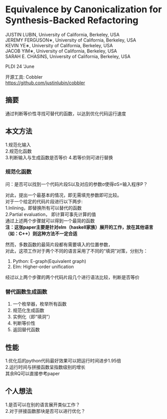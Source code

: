 
# Equivalence by Canonicalization for Synthesis-Backed Refactoring

JUSTIN LUBIN, University of California, Berkeley, USA  
JEREMY FERGUSON∗, University of California, Berkeley, USA  
KEVIN YE∗, University of California, Berkeley, USA  
JACOB YIM∗, University of California, Berkeley, USA  
SARAH E. CHASINS, University of California, Berkeley, USA  

  
PLDI 24 'June  
  
开源工具: Cobbler  
https://github.com/justinlubin/cobbler  
  
  
## 摘要  

通过判断等价性寻找可替代的函数，以达到优化代码运行速度  
  
## 本文方法  

1.规范化输入  
2.规范化函数  
3.判断输入与生成函数是否等价
4.若等价则可进行替换  

###  规范化函数
问：是否可以找到一个代码片段S以及对应的参数σ使得σS=输入程序P？  
  
对此，提出一个最基本的情况，即无需填充参数即可比较。  
对于一个给定的代码片段进行以下两步:  
1.Inlining，即替换所有可以替代的函数  
2.Partial evaluation， 即计算可事先计算的值  
通过上述两个步骤就可以得到一个最简的函数  
**注：这张paper主要是针对elm（haskell家族）展开的工作，放在其他语言（如：C++）则这种方法不一定合适**
  
  
然而，多数函数的最简片段都有需要填入的位置参数，  
对此，这项工作对于两个不同的语言采用了不同的“填洞”对策，分别为：  
1. Python: E-graph(Equivalent graph)  
2. Elm: Higher-order unification  
  
经过以上两个步骤的两个代码片段几个进行语法比较，判断是否等价  
  
### 替代函数生成函数
  
1. 一个枚举器，枚举所有函数  
2. 规范化生成函数  
3. 实例化（即“填洞”）    
4. 判断等价性  
5. 返回替代函数    

## 性能

1.优化后的python代码最好效果可以把运行时间进步1.95倍  
2.运行时间与拼接函数呈指数级别的增长  
其余RQ可以直接参考paper

## 个人想法

1.是否可以在别的语言展开类似工作？  
2.对于拼接函数那块是否可以进行优化？
